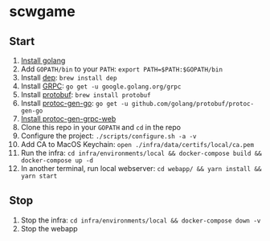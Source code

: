 # scwgame

## Start

1. [Install golang](https://golang.org/doc/install)
1. Add `GOPATH/bin` to your `PATH`: `export PATH=$PATH:$GOPATH/bin`
1. Install [dep](https://golang.github.io/dep/): `brew install dep`
1. Install [GRPC](https://grpc.io): `go get -u google.golang.org/grpc`
1. Install [protobuf](https://developers.google.com/protocol-buffers/): `brew install protobuf`
1. Install [protoc-gen-go](https://github.com/golang/protobuf/tree/master/protoc-gen-go): `go get -u github.com/golang/protobuf/protoc-gen-go`
1. [Install protoc-gen-grpc-web](https://github.com/grpc/grpc-web#code-generator-plugin)
1. Clone this repo in your `GOPATH` and `cd` in the repo
1. Configure the project: `./scripts/configure.sh -a -v`
1. Add CA to MacOS Keychain: `open ./infra/data/certifs/local/ca.pem`
1. Run the infra: `cd infra/environments/local && docker-compose build && docker-compose up -d`
1. In another terminal, run local webserver: `cd webapp/ && yarn install && yarn start`


## Stop

1. Stop the infra: `cd infra/environments/local && docker-compose down -v`
2. Stop the webapp

